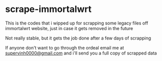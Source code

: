 # scrape-immortalwrt

This is the codes that i wipped up for scrapping some legacy files off immortalwrt website, just in case it gets removed in the future

Not really stable, but it gets the job done after a few days of scrapping

If anyone don't want to go through the ordeal email me at supervinh0000@gmail.com and i'll send you a full copy of scrapped data
